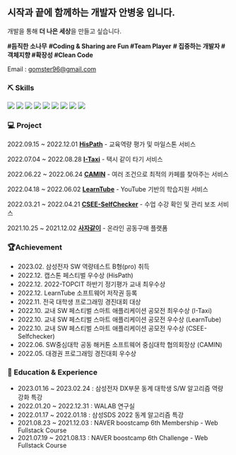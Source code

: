 ## 시작과 끝에 함께하는 개발자 안병웅 입니다.

개발을 통해 **더 나은 세상**을 만들고 싶습니다.

**#듬직한 소나무** **#Coding & Sharing are Fun #Team Player** **# 집중하는 개발자 #객체지향 #확장성 #Clean Code**

Email : [gomster96@gmail.com](mailto:gomster96@gmail.com)

### ⛏️ Skills

<div>
<img src="https://img.shields.io/badge/Java-007396?style=flat-square&logo=java&logoColor=white"/>
<img src="https://img.shields.io/badge/SpringBoot-6DB33F?style=flat-square&logo=springboot&logoColor=white"/>
<img src="https://img.shields.io/badge/JPA-6DB33F?style=flat-square&logo=springboot&logoColor=black">
<img src="https://img.shields.io/badge/MySQL-4479A1?style=flat-square&logo=MySQL&logoColor=white"/>
<img src="https://img.shields.io/badge/React-61DAFB?style=flat-square&logo=React&logoColor=white"/>
<img src="https://img.shields.io/badge/C++-00599C?style=flat-square&logo=c%2B%2B&logoColor=white"/>
<img src="https://img.shields.io/badge/JavaScript-F7DF1E?style=flat-square&logo=JavaScript&logoColor=black"/>
<img src="https://img.shields.io/badge/Node.js-339933?style=flat-square&logo=Node.js&logoColor=white"/>
<img src="https://img.shields.io/badge/Express-000000?style=flat-square&logo=Express&logoColor=white"/>

</div>

### 💻 Project

2022.09.15 ~ 2022.12.01 [**HisPath**](https://github.com/HisPath/HisPath-Server) - 교육역량 평가 및 마일스톤 서비스

2022.07.04 ~ 2022.08.28 [**I-Taxi**](https://github.com/I-Taxi/server) - 택시 같이 타기 서비스

2022.06.22 ~ 2022.06.24 [**CAMIN**](https://github.com/SW-HACKATHON-CAMIN/camin-server) - 여러 조건으로 최적의 카페를 찾아주는 서비스

2022.04.18 ~ 2022.06.02 [**LearnTube**](https://github.com/gomster96/LearnTube) - YouTube 기반의 학습지원 서비스

2022.03.21 ~ 2022.04.21 [**CSEE-SelfChecker**](https://github.com/gomster96/CSEE-SelfCheck) - 수업 수강 확인 및 관리 보조 서비스

2021.10.25 ~ 2021.12.02 [**사자같이**](https://github.com/gomster96/WEB19-sajagachi) - 온라인 공동구매 플랫폼

### 🏆Achievement

- 2023.02. 삼성전자 SW 역량테스트 B형(pro) 취득
- 2022.12. 캡스톤 페스티벌 우수상 (HisPath)
- 2022.12. 2022-TOPCIT 하반기 정기평가 교내 최우수상
- 2022.12. LearnTube 소프트웨어 저작권 등록
- 2022.11. 전국 대학생 프로그래밍 경진대회 대상
- 2022.10. 교내 SW 페스티벌 스마트 애플리케이션 공모전 최우수상 (I-Taxi)
- 2022.10. 교내 SW 페스티벌 스마트 애플리케이션 공모전 우수상 (LearnTube)
- 2022.10. 교내 SW 페스티벌 스마트 애플리케이션 공모전 우수상 (CSEE-Selfchecker)
- 2022.06. SW중심대학 공동 해커톤 소프트웨어 중심대학 협의회장상 (CAMIN)
- 2022.05. 대경권 프로그래밍 경진대회 우수상

### 📄 Education & Experience

- 2023.01.16 ~ 2023.02.24 : 삼성전자 DX부문 동계 대학생 S/W 알고리즘 역량 강화 특강
- 2022.01.20 ~ 2022.12.31 : WALAB 연구실
- 2022.01.17 ~ 2022.01.18 : 삼성SDS 2022 동계 알고리즘 특강
- 2021.08.23 ~ 2021.12.03 : NAVER boostcamp 6th Membership - Web Fullstack Course
- 2021.07.19 ~ 2021.08.13 : NAVER boostcamp 6th Challenge - Web Fullstack Course
